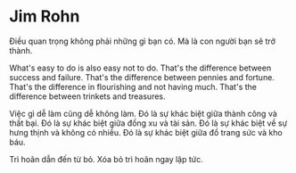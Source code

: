 # Jim Rohn

Điều quan trọng không phải những gì bạn có.
Mà là con người bạn sẽ trở thành.

What's easy to do is also easy not to do.
That's the difference between success and failure.
That's the difference between pennies and fortune.
That's the difference in flourishing and not having much.
That's the difference between trinkets and treasures.

Việc gì dễ làm cũng dễ không làm.
Đó là sự khác biệt giữa thành công và thất bại.
Đó là sự khác biệt giữa đồng xu và tài sản.
Đó là sự khác biệt về sự hưng thịnh và không có nhiều.
Đó là sự khác biệt giữa đồ trang sức và kho báu.

Trì hoãn dẫn đến từ bỏ.
Xóa bỏ trì hoãn ngay lập tức.

